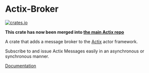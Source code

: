# Actix-Broker
[![crates.io](http://meritbadge.herokuapp.com/actix-broker)](https://crates.io/crates/actix-broker)

**This crate has now been merged into [the main Actix repo](https://github.com/actix/actix/tree/master/actix-broker)**

A crate that adds a message broker to the [Actix](https://github.com/actix/actix) actor framework.

Subscribe to and issue Actix Messages easily in an asynchronous or synchronous manner.

[Documentation](https://docs.rs/actix-broker)
